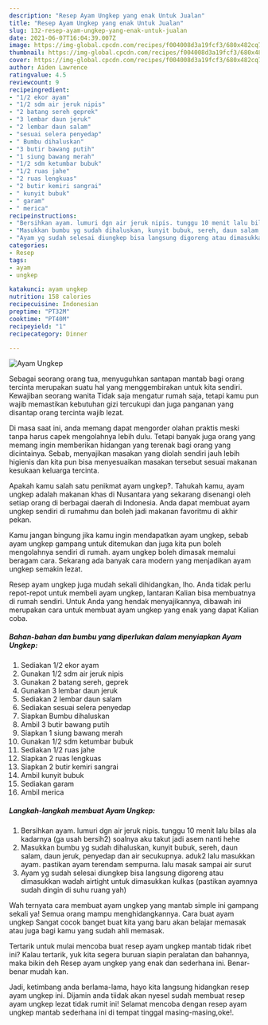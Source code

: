 ```yaml
---
description: "Resep Ayam Ungkep yang enak Untuk Jualan"
title: "Resep Ayam Ungkep yang enak Untuk Jualan"
slug: 132-resep-ayam-ungkep-yang-enak-untuk-jualan
date: 2021-06-07T16:04:39.007Z
image: https://img-global.cpcdn.com/recipes/f004008d3a19fcf3/680x482cq70/ayam-ungkep-foto-resep-utama.jpg
thumbnail: https://img-global.cpcdn.com/recipes/f004008d3a19fcf3/680x482cq70/ayam-ungkep-foto-resep-utama.jpg
cover: https://img-global.cpcdn.com/recipes/f004008d3a19fcf3/680x482cq70/ayam-ungkep-foto-resep-utama.jpg
author: Aiden Lawrence
ratingvalue: 4.5
reviewcount: 9
recipeingredient:
- "1/2 ekor ayam"
- "1/2 sdm air jeruk nipis"
- "2 batang sereh geprek"
- "3 lembar daun jeruk"
- "2 lembar daun salam"
- "sesuai selera penyedap"
- " Bumbu dihaluskan"
- "3 butir bawang putih"
- "1 siung bawang merah"
- "1/2 sdm ketumbar bubuk"
- "1/2 ruas jahe"
- "2 ruas lengkuas"
- "2 butir kemiri sangrai"
- " kunyit bubuk"
- " garam"
- " merica"
recipeinstructions:
- "Bersihkan ayam. lumuri dgn air jeruk nipis. tunggu 10 menit lalu bilas ala kadarnya (ga usah bersih2) soalnya aku takut jadi asem nanti hehe"
- "Masukkan bumbu yg sudah dihaluskan, kunyit bubuk, sereh, daun salam, daun jeruk, penyedap dan air secukupnya. aduk2 lalu masukkan ayam. pastikan ayam terendam sempurna. lalu masak sampai air surut"
- "Ayam yg sudah selesai diungkep bisa langsung digoreng atau dimasukkan wadah airtight untuk dimasukkan kulkas (pastikan ayamnya sudah dingin di suhu ruang yah)"
categories:
- Resep
tags:
- ayam
- ungkep

katakunci: ayam ungkep 
nutrition: 158 calories
recipecuisine: Indonesian
preptime: "PT32M"
cooktime: "PT40M"
recipeyield: "1"
recipecategory: Dinner

---
```



![Ayam Ungkep](https://img-global.cpcdn.com/recipes/f004008d3a19fcf3/680x482cq70/ayam-ungkep-foto-resep-utama.jpg)

Sebagai seorang orang tua, menyuguhkan santapan mantab bagi orang tercinta merupakan suatu hal yang menggembirakan untuk kita sendiri. Kewajiban seorang  wanita Tidak saja mengatur rumah saja, tetapi kamu pun wajib memastikan kebutuhan gizi tercukupi dan juga panganan yang disantap orang tercinta wajib lezat.

Di masa  saat ini, anda memang dapat mengorder olahan praktis meski tanpa harus capek mengolahnya lebih dulu. Tetapi banyak juga orang yang memang ingin memberikan hidangan yang terenak bagi orang yang dicintainya. Sebab, menyajikan masakan yang diolah sendiri jauh lebih higienis dan kita pun bisa menyesuaikan masakan tersebut sesuai makanan kesukaan keluarga tercinta. 



Apakah kamu salah satu penikmat ayam ungkep?. Tahukah kamu, ayam ungkep adalah makanan khas di Nusantara yang sekarang disenangi oleh setiap orang di berbagai daerah di Indonesia. Anda dapat membuat ayam ungkep sendiri di rumahmu dan boleh jadi makanan favoritmu di akhir pekan.

Kamu jangan bingung jika kamu ingin mendapatkan ayam ungkep, sebab ayam ungkep gampang untuk ditemukan dan juga kita pun boleh mengolahnya sendiri di rumah. ayam ungkep boleh dimasak memalui beragam cara. Sekarang ada banyak cara modern yang menjadikan ayam ungkep semakin lezat.

Resep ayam ungkep juga mudah sekali dihidangkan, lho. Anda tidak perlu repot-repot untuk membeli ayam ungkep, lantaran Kalian bisa membuatnya di rumah sendiri. Untuk Anda yang hendak menyajikannya, dibawah ini merupakan cara untuk membuat ayam ungkep yang enak yang dapat Kalian coba.

<!--inarticleads1-->

##### Bahan-bahan dan bumbu yang diperlukan dalam menyiapkan Ayam Ungkep:

1. Sediakan 1/2 ekor ayam
1. Gunakan 1/2 sdm air jeruk nipis
1. Gunakan 2 batang sereh, geprek
1. Gunakan 3 lembar daun jeruk
1. Sediakan 2 lembar daun salam
1. Sediakan sesuai selera penyedap
1. Siapkan  Bumbu dihaluskan
1. Ambil 3 butir bawang putih
1. Siapkan 1 siung bawang merah
1. Gunakan 1/2 sdm ketumbar bubuk
1. Sediakan 1/2 ruas jahe
1. Siapkan 2 ruas lengkuas
1. Siapkan 2 butir kemiri sangrai
1. Ambil  kunyit bubuk
1. Sediakan  garam
1. Ambil  merica




<!--inarticleads2-->

##### Langkah-langkah membuat Ayam Ungkep:

1. Bersihkan ayam. lumuri dgn air jeruk nipis. tunggu 10 menit lalu bilas ala kadarnya (ga usah bersih2) soalnya aku takut jadi asem nanti hehe
1. Masukkan bumbu yg sudah dihaluskan, kunyit bubuk, sereh, daun salam, daun jeruk, penyedap dan air secukupnya. aduk2 lalu masukkan ayam. pastikan ayam terendam sempurna. lalu masak sampai air surut
1. Ayam yg sudah selesai diungkep bisa langsung digoreng atau dimasukkan wadah airtight untuk dimasukkan kulkas (pastikan ayamnya sudah dingin di suhu ruang yah)




Wah ternyata cara membuat ayam ungkep yang mantab simple ini gampang sekali ya! Semua orang mampu menghidangkannya. Cara buat ayam ungkep Sangat cocok banget buat kita yang baru akan belajar memasak atau juga bagi kamu yang sudah ahli memasak.

Tertarik untuk mulai mencoba buat resep ayam ungkep mantab tidak ribet ini? Kalau tertarik, yuk kita segera buruan siapin peralatan dan bahannya, maka bikin deh Resep ayam ungkep yang enak dan sederhana ini. Benar-benar mudah kan. 

Jadi, ketimbang anda berlama-lama, hayo kita langsung hidangkan resep ayam ungkep ini. Dijamin anda tiidak akan nyesel sudah membuat resep ayam ungkep lezat tidak rumit ini! Selamat mencoba dengan resep ayam ungkep mantab sederhana ini di tempat tinggal masing-masing,oke!.

